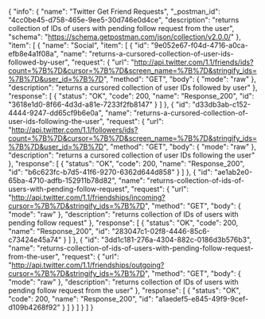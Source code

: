 {
  "info": {
    "name": "Twitter Get Friend Requests",
    "_postman_id": "4cc0be45-d758-465e-9ee5-30d746e0d4ce",
    "description": "returns collection of IDs of users with pending follow request from the user",
    "schema": "https://schema.getpostman.com/json/collection/v2.0.0/"
  },
  "item": [
    {
      "name": "Social",
      "item": [
        {
          "id": "9e052e67-f04d-4716-a0ca-efb8e4a1f08a",
          "name": "returns-a-cursored-collection-of-user-ids-followed-by-user",
          "request": {
            "url": "http://api.twitter.com/1.1/friends/ids?count=%7B%7D&cursor=%7B%7D&screen_name=%7B%7D&stringify_ids=%7B%7D&user_id=%7B%7D",
            "method": "GET",
            "body": {
              "mode": "raw"
            },
            "description": "returns a cursored collection of user IDs followed by user"
          },
          "response": [
            {
              "status": "OK",
              "code": 200,
              "name": "Response_200",
              "id": "3618e1d0-8f66-4d3d-a81e-7233f2fb8147"
            }
          ]
        },
        {
          "id": "d33db3ab-c152-4444-9247-dd65cf9b6e0a",
          "name": "returns-a-cursored-collection-of-user-ids-following-the-user",
          "request": {
            "url": "http://api.twitter.com/1.1/followers/ids?count=%7B%7D&cursor=%7B%7D&screen_name=%7B%7D&stringify_ids=%7B%7D&user_id=%7B%7D",
            "method": "GET",
            "body": {
              "mode": "raw"
            },
            "description": "returns a cursored collection of user IDs following the user"
          },
          "response": [
            {
              "status": "OK",
              "code": 200,
              "name": "Response_200",
              "id": "b6c623fc-b7d5-41f6-9270-6362d644d858"
            }
          ]
        },
        {
          "id": "ae1ab2e0-65ba-4710-adfb-152911b78d82",
          "name": "returns-collection-of-ids-of-users-with-pending-follow-request",
          "request": {
            "url": "http://api.twitter.com/1.1/friendships/incoming?cursor=%7B%7D&stringify_ids=%7B%7D",
            "method": "GET",
            "body": {
              "mode": "raw"
            },
            "description": "returns collection of IDs of users with pending follow request"
          },
          "response": [
            {
              "status": "OK",
              "code": 200,
              "name": "Response_200",
              "id": "283047c1-02f8-4446-85c6-c73424e45a74"
            }
          ]
        },
        {
          "id": "3dd1c181-276a-4304-882c-0186d3b576b3",
          "name": "returns-collection-of-ids-of-users-with-pending-follow-request-from-the-user",
          "request": {
            "url": "http://api.twitter.com/1.1/friendships/outgoing?cursor=%7B%7D&stringify_ids=%7B%7D",
            "method": "GET",
            "body": {
              "mode": "raw"
            },
            "description": "returns collection of IDs of users with pending follow request from the user"
          },
          "response": [
            {
              "status": "OK",
              "code": 200,
              "name": "Response_200",
              "id": "a1aedef5-e845-49f9-9cef-d109b4268f92"
            }
          ]
        }
      ]
    }
  ]
}
